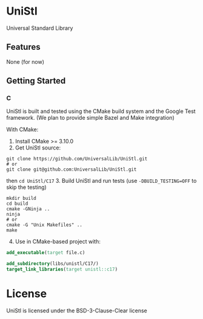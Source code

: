 # UniStl

Universal Standard Library

## Features
None (for now)

## Getting Started

### C
UniStl is built and tested using the CMake build system and the Google Test framework.
(We plan to provide simple Bazel and Make integration)

With CMake:
1. Install CMake >= 3.10.0
2. Get UniStl source: 
```console
git clone https://github.com/UniversalLib/UniStl.git
# or
git clone git@github.com:UniversalLib/UniStl.git
```
then `cd UniStl/C17`
3. Build UniStl and run tests (use `-DBUILD_TESTING=OFF` to skip the testing)
```console
mkdir build
cd build
cmake -GNinja ..
ninja
# or
cmake -G "Unix Makefiles" ..
make
```
4. Use in CMake-based project with:
```cmake
add_executable(target file.c)

add_subdirectory(libs/unistl/C17/)
target_link_libraries(target unistl::c17)
```

# License
UniStl is licensed under the BSD-3-Clause-Clear license
